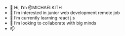 - 👋 Hi, I’m @MICHAELKITH
- 👀 I’m interested in junior web development remote job
- 🌱 I’m currently learning react j.s
- 💞️ I’m looking to collaborate with big minds 
- 📫

<!---
MICHAELKITH/MICHAELKITH is a ✨ special ✨ repository because its `README.md` (this file) appears on your GitHub profile.
You can click the Preview link to take a look at your changes.
--->
